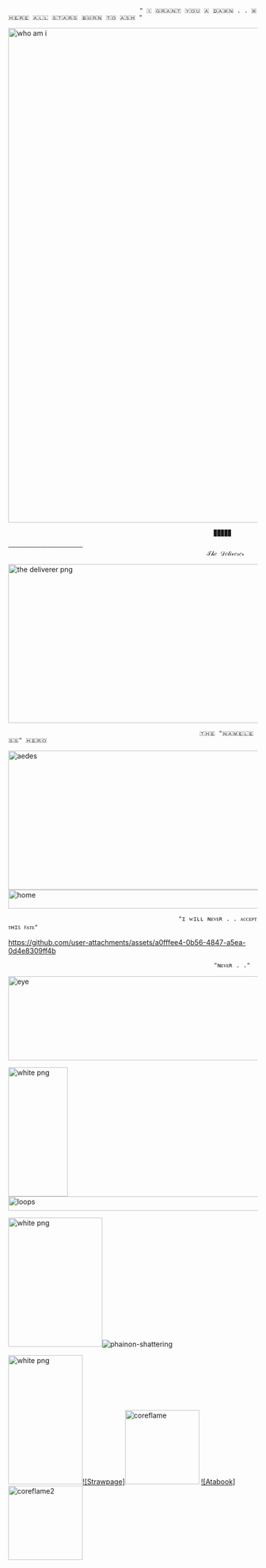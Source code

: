 
    
                                         
                                         ​" 🇮​ ​🇬​​🇷​​🇦​​🇳​​🇹​ ​🇾​​🇴​​🇺​ ​🇦​ ​🇩​​🇦​​🇼​​🇳​ . . ​🇼​​🇭​​🇪​​🇷​​🇪​ ​🇦​​🇱​​🇱​ ​🇸​​🇹​​🇦​​🇷​​🇸​ ​🇧​​🇺​​🇷​​🇳​ ​🇹​​🇴​ ​🇦​​🇸​​🇭​ "
<img width="2000" height="1000" alt="who am i" src="https://github.com/user-attachments/assets/f98879a5-bf69-4be6-839f-04e468285bb2" />


                                                              ▉▉▉▉▉
                                                        ―――――――――――――――――――――
                                                            𝒯𝒽𝑒 𝒟𝑒𝓁𝒾𝓋𝑒𝓇𝑒𝓇




<img width="1200" height="321" alt="the deliverer png" src="https://github.com/user-attachments/assets/6e7c5dfe-bde6-4af1-a570-af1a2aa22bb7" />

                                                          🇹​​🇭​​🇪​ "​🇳​​🇦​​🇲​​🇪​​🇱​​🇪​​🇸​​🇸​​" ​🇭​​🇪​​🇷​​🇴​                                                            

                                                          

<img width="1200" height="281" alt="aedes" src="https://github.com/user-attachments/assets/75542e74-f681-447d-86d0-d946d2c4aa61" />
<img width="1200" height="38" alt="home" src="https://github.com/user-attachments/assets/d2a7fcb8-f562-47c6-b5f7-2cb6c5765701" />

                                                    "ɪ ᴡɪʟʟ ɴᴇᴠᴇʀ . . ᴀᴄᴄᴇᴘᴛ ᴛʜɪꜱ ꜰᴀᴛᴇ"

                                                    










https://github.com/user-attachments/assets/a0fffee4-0b56-4847-a5ea-0d4e8309ff4b







                                                              "ɴᴇᴠᴇʀ . ."



<img width="1200" height="170" alt="eye" src="https://github.com/user-attachments/assets/dde65422-7818-468f-bdc2-f87b9c489664" />

<img width="120" height="261" alt="white png" src="https://github.com/user-attachments/assets/9fed7375-0b94-4d3c-804e-9f895e83acad" /><img width="617" height="29" alt="loops" src="https://github.com/user-attachments/assets/e18a353e-27f3-40f4-b9cb-33b494b0e267" />


<img width="190" height="261" alt="white png" src="https://github.com/user-attachments/assets/9fed7375-0b94-4d3c-804e-9f895e83acad" />![phainon-shattering](https://github.com/user-attachments/assets/79ed599b-0eb8-4498-a0c2-ad064356aca3)




<img width="150" height="261" alt="white png" src="https://github.com/user-attachments/assets/9fed7375-0b94-4d3c-804e-9f895e83acad" />[![Strawpage]<img width="150" height="150" alt="coreflame" src="https://github.com/user-attachments/assets/87e8830f-0c97-459e-8469-ae464055d2d7" />](https://ph4in0n.straw.page/) [![Atabook]<img width="150" height="150" alt="coreflame2" src="https://github.com/user-attachments/assets/b2da1dfe-9c34-4aa0-8b91-3eea770888d1" />
](https://sxcy.atabook.org/)


